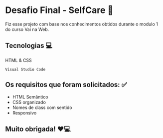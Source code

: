 # Desafio Final - SelfCare 💚

Fiz esse projeto com base nos conhecimentos obtidos durante o modulo 1 do curso Vai na Web.

## Tecnologias 💻
HTML & CSS

```
Visual Studio Code
```

## Os requisitos que foram solicitados: ✅
- HTML Semântico
- CSS organizado
- Nomes de class com sentido
- Responsivo

## Muito obrigada! ❤️💻
